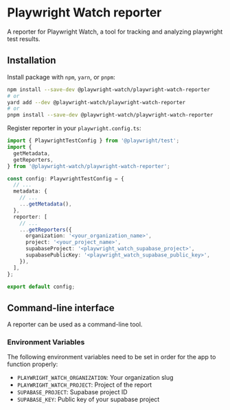 # Playwright Watch reporter

A reporter for Playwright Watch, a tool for tracking and analyzing playwright test results.

## Installation

Install package with `npm`, `yarn`, or `pnpm`:

```sh
npm install --save-dev @playwright-watch/playwright-watch-reporter
# or
yard add --dev @playwright-watch/playwright-watch-reporter
# or
pnpm install --save-dev @playwright-watch/playwright-watch-reporter
```

Register reporter in your `playwright.config.ts`:

```ts
import { PlaywrightTestConfig } from '@playwright/test';
import {
  getMetadata,
  getReporters,
} from '@playwright-watch/playwright-watch-reporter';

const config: PlaywrightTestConfig = {
  // ...
  metadata: {
    // ...
    ...getMetadata(),
  },
  reporter: [
    // ...
    ...getReporters({
      organization: '<your_organization_name>',
      project: '<your_project_name>',
      supabaseProject: '<playwright_watch_supabase_project>',
      supabasePublicKey: '<playwright_watch_supabase_public_key>',
    }),
  ],
};

export default config;
```

## Command-line interface

A reporter can be used as a command-line tool.

### Environment Variables

The following environment variables need to be set in order for the app to function properly:

- `PLAYWRIGHT_WATCH_ORGANIZATION`: Your organization slug
- `PLAYWRIGHT_WATCH_PROJECT`: Project of the report
- `SUPABASE_PROJECT`: Supabase project ID
- `SUPABASE_KEY`: Public key of your supabase project
